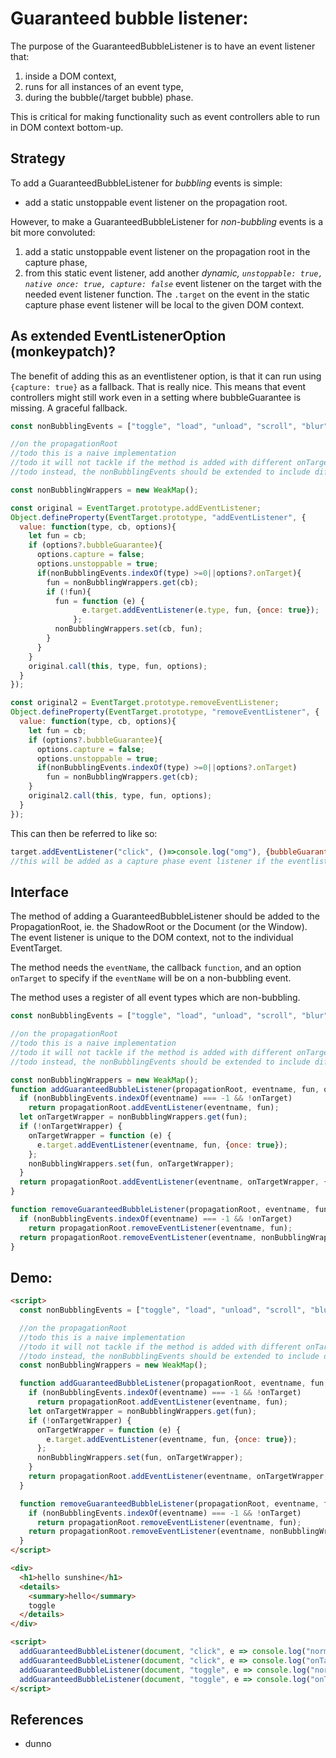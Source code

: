 # Guaranteed bubble listener:

The purpose of the GuaranteedBubbleListener is to have an event listener that: 
1. inside a DOM context,
2. runs for all instances of an event type,
3. during the bubble(/target bubble) phase.

This is critical for making functionality such as event controllers able to run in DOM context bottom-up.

## Strategy

To add a GuaranteedBubbleListener for *bubbling* events is simple: 
 * add a static unstoppable event listener on the propagation root.
 
However, to make a GuaranteedBubbleListener for *non-bubbling* events is a bit more convoluted:
1. add a static unstoppable event listener on the propagation root in the capture phase,
2. from this static event listener, add another *dynamic, `unstoppable: true, native once: true, capture: false`* event listener on the target with the needed event listener function. The `.target` on the event in the static capture phase event listener will be local to the given DOM context.

## As extended EventListenerOption (monkeypatch)?

The benefit of adding this as an eventlistener option, is that it can run using `{capture: true}` as a fallback. That is really nice. This means that event controllers might still work even in a setting where bubbleGuarantee is missing. A graceful fallback.

```javascript
const nonBubblingEvents = ["toggle", "load", "unload", "scroll", "blur", "focus", "DOMNodeRemovedFromDocument", "DOMNodeInsertedIntoDocument", "loadstart", "loadend", "progress", "abort", "error", "pointerenter", "pointerleave", "mouseenter", "mouseleave", "rowexit", "beforeunload", "stop", "start", "finish", "bounce", "Miscellaneous", "afterprint", "propertychange", "filterchange", "readystatechange", "losecapture"];

//on the propagationRoot
//todo this is a naive implementation
//todo it will not tackle if the method is added with different onTarget options.
//todo instead, the nonBubblingEvents should be extended to include different type names, so that the method always finds this out itself.

const nonBubblingWrappers = new WeakMap();

const original = EventTarget.prototype.addEventListener;
Object.defineProperty(EventTarget.prototype, "addEventListener", {
  value: function(type, cb, options){
    let fun = cb;
    if (options?.bubbleGuarantee){
      options.capture = false;
      options.unstoppable = true;
      if(nonBubblingEvents.indexOf(type) >=0||options?.onTarget){
        fun = nonBubblingWrappers.get(cb);
        if (!fun){
          fun = function (e) {
                e.target.addEventListener(e.type, fun, {once: true});
              };
          nonBubblingWrappers.set(cb, fun);        
        }      
      }
    }
    original.call(this, type, fun, options);
  }
});

const original2 = EventTarget.prototype.removeEventListener;
Object.defineProperty(EventTarget.prototype, "removeEventListener", {
  value: function(type, cb, options){
    let fun = cb;
    if (options?.bubbleGuarantee){
      options.capture = false;
      options.unstoppable = true;
      if(nonBubblingEvents.indexOf(type) >=0||options?.onTarget)
        fun = nonBubblingWrappers.get(cb);
    }
    original2.call(this, type, fun, options);
  }
});
```

This can then be referred to like so:
```javascript
target.addEventListener("click", ()=>console.log("omg"), {bubbleGuarantee: true, capture: true});
//this will be added as a capture phase event listener if the eventlisteneroption bubbleGuarantee is not supported, or it will be added as a bubble listener with unstoppable, and a wrapper that will  pass the event listener to the target if the event is non-bubbling. 
``` 

## Interface

The method of adding a GuaranteedBubbleListener should be added to the PropagationRoot, ie. the ShadowRoot or the Document (or the Window). The event listener is unique to the DOM context, not to the individual EventTarget.

The method needs the `eventName`, the callback `function`, and an option `onTarget` to specify if the `eventName` will be on a non-bubbling event.

The method uses a register of all event types which are non-bubbling.

```javascript
const nonBubblingEvents = ["toggle", "load", "unload", "scroll", "blur", "focus", "DOMNodeRemovedFromDocument", "DOMNodeInsertedIntoDocument", "loadstart", "loadend", "progress", "abort", "error", "pointerenter", "pointerleave", "mouseenter", "mouseleave", "rowexit", "beforeunload", "stop", "start", "finish", "bounce", "Miscellaneous", "afterprint", "propertychange", "filterchange", "readystatechange", "losecapture"];

//on the propagationRoot
//todo this is a naive implementation
//todo it will not tackle if the method is added with different onTarget options.
//todo instead, the nonBubblingEvents should be extended to include different type names, so that the method always finds this out itself.

const nonBubblingWrappers = new WeakMap();
function addGuaranteedBubbleListener(propagationRoot, eventname, fun, onTarget) {
  if (nonBubblingEvents.indexOf(eventname) === -1 && !onTarget)
    return propagationRoot.addEventListener(eventname, fun);
  let onTargetWrapper = nonBubblingWrappers.get(fun);
  if (!onTargetWrapper) {
    onTargetWrapper = function (e) {
      e.target.addEventListener(eventname, fun, {once: true});
    };
    nonBubblingWrappers.set(fun, onTargetWrapper);
  }
  return propagationRoot.addEventListener(eventname, onTargetWrapper, {capture: true});
}

function removeGuaranteedBubbleListener(propagationRoot, eventname, fun, onTarget) {
  if (nonBubblingEvents.indexOf(eventname) === -1 && !onTarget)
    return propagationRoot.removeEventListener(eventname, fun);
  return propagationRoot.removeEventListener(eventname, nonBubblingWrappers.get(fun), {capture: true});
}
```  

## Demo:

```html
<script>
  const nonBubblingEvents = ["toggle", "load", "unload", "scroll", "blur", "focus", "DOMNodeRemovedFromDocument", "DOMNodeInsertedIntoDocument", "loadstart", "loadend", "progress", "abort", "error", "pointerenter", "pointerleave", "pointerleave", "rowexit", "beforeunload", "stop", "start", "finish", "bounce", "Miscellaneous", "afterprint", "propertychange", "filterchange", "readystatechange", "losecapture"];

  //on the propagationRoot
  //todo this is a naive implementation
  //todo it will not tackle if the method is added with different onTarget options.
  //todo instead, the nonBubblingEvents should be extended to include different type names, so that the method always finds this out itself.
  const nonBubblingWrappers = new WeakMap();

  function addGuaranteedBubbleListener(propagationRoot, eventname, fun, onTarget) {
    if (nonBubblingEvents.indexOf(eventname) === -1 && !onTarget)
      return propagationRoot.addEventListener(eventname, fun);
    let onTargetWrapper = nonBubblingWrappers.get(fun);
    if (!onTargetWrapper) {
      onTargetWrapper = function (e) {
        e.target.addEventListener(eventname, fun, {once: true});
      };
      nonBubblingWrappers.set(fun, onTargetWrapper);
    }
    return propagationRoot.addEventListener(eventname, onTargetWrapper, {capture: true});
  }

  function removeGuaranteedBubbleListener(propagationRoot, eventname, fun, onTarget) {
    if (nonBubblingEvents.indexOf(eventname) === -1 && !onTarget)
      return propagationRoot.removeEventListener(eventname, fun);
    return propagationRoot.removeEventListener(eventname, nonBubblingWrappers.get(fun), {capture: true});
  }
</script>

<div>
  <h1>hello sunshine</h1>
  <details>
    <summary>hello</summary>
    toggle
  </details>
</div>

<script>
  addGuaranteedBubbleListener(document, "click", e => console.log("normal", e.type, e.currentTarget, e.eventPhase));
  addGuaranteedBubbleListener(document, "click", e => console.log("onTarget", e.type, e.currentTarget, e.eventPhase), true);
  addGuaranteedBubbleListener(document, "toggle", e => console.log("normal", e.type, e.currentTarget, e.eventPhase));
  addGuaranteedBubbleListener(document, "toggle", e => console.log("onTarget", e.type, e.currentTarget, e.eventPhase), true);
</script>
```

## References

 * dunno